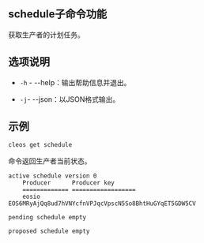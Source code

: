 ## schedule子命令功能

获取生产者的计划任务。


## 选项说明

- `-h` - --help：输出帮助信息并退出。

- `-j`- --json：以JSON格式输出。


## 示例

```sh
cleos get schedule
```

命令返回生产者当前状态。

```console
active schedule version 0
    Producer      Producer key
    ============= ==================
    eosio         EOS6MRyAjQq8ud7hVNYcfnVPJqcVpscN5So8BhtHuGYqET5GDW5CV

pending schedule empty

proposed schedule empty
```
